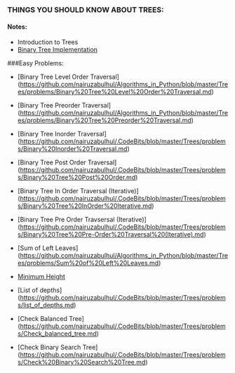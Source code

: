 ### THINGS YOU SHOULD KNOW ABOUT TREES:

#### Notes:

- Introduction to Trees
- [Binary Tree Implementation ](https://github.com/nairuzabulhul/.CodeBits/blob/master/Trees/problems/Binary%20Tree%20Implementation.md)



  
  
###Easy Problems:
  
- [Binary Tree Level Order Traversal] (https://github.com/nairuzabulhul/Algorithms_in_Python/blob/master/Trees/problems/Binary%20Tree%20Level%20Order%20Traversal.md) 
   
- [Binary Tree Preorder Traversal] (https://github.com/nairuzabulhul/Algorithms_in_Python/blob/master/Trees/problems/Binary%20Tree%20Preorder%20Traversal.md)
   
- [Binary Tree Inorder Traversal] (https://github.com/nairuzabulhul/.CodeBits/blob/master/Trees/problems/Binary%20Inorder%20Traversal.md)

- [Binary Tree Post Order Traversal] (https://github.com/nairuzabulhul/.CodeBits/blob/master/Trees/problems/Binary%20Tree%20Post%20Order.md)

- [Binary Tree In Order Traversal (Iterative)] (https://github.com/nairuzabulhul/.CodeBits/blob/master/Trees/problems/Binary%20Tree%20InOrder%20Iterative.md)

- [Binary Tree Pre Order Travsersal (Iterative)] (https://github.com/nairuzabulhul/.CodeBits/blob/master/Trees/problems/Binary%20Tree%20Pre-Order%20Traversal%20(Iterative).md)
   
- [Sum of Left Leaves] (https://github.com/nairuzabulhul/Algorithms_in_Python/blob/master/Trees/problems/Sum%20of%20Left%20Leaves.md)

- [Minimum Height](https://github.com/nairuzabulhul/.CodeBits/blob/master/Trees/problems/Minimum%20Height%20Tree.md)

- [List of depths] (https://github.com/nairuzabulhul/.CodeBits/blob/master/Trees/problems/list_of_depths.md)

- [Check Balanced Tree] (https://github.com/nairuzabulhul/.CodeBits/blob/master/Trees/problems/Check_balanced_tree.md)

- [Check Binary Search Tree] (https://github.com/nairuzabulhul/.CodeBits/blob/master/Trees/problems/Check%20Binary%20Search%20Tree.md)
  
  
